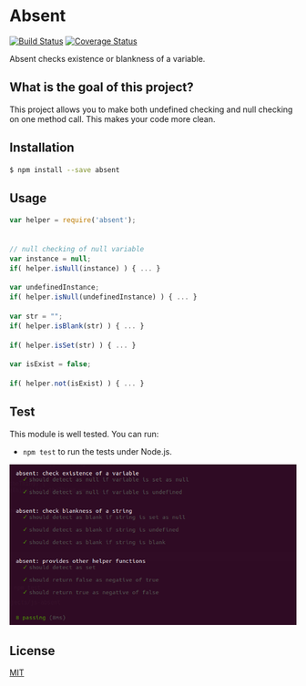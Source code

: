 # Absent

[![Build Status](https://travis-ci.org/tanerdiler/absent.js.svg?branch=master)](https://travis-ci.org/tanerdiler/absent.js)
[![Coverage Status](https://coveralls.io/repos/github/tanerdiler/absent.js/badge.svg)](https://coveralls.io/github/tanerdiler/absent.js)

Absent checks existence or blankness of a variable.                       
 
## What is the goal of this project?

This project allows you to make both undefined checking and null checking on one method call. This makes your code more clean.

## Installation

```bash
$ npm install --save absent
```

## Usage


```javascript
var helper = require('absent');


// null checking of null variable
var instance = null;
if( helper.isNull(instance) ) { ... }

var undefinedInstance;
if( helper.isNull(undefinedInstance) ) { ... }

var str = "";
if( helper.isBlank(str) ) { ... }

if( helper.isSet(str) ) { ... }

var isExist = false;

if( helper.not(isExist) ) { ... }
```
## Test

This module is well tested. You can run:

- `npm test` to run the tests under Node.js.

![Test results](https://github.com/tanerdiler/absent.js/blob/master/test-results.png)

## License

[MIT](LICENSE)

